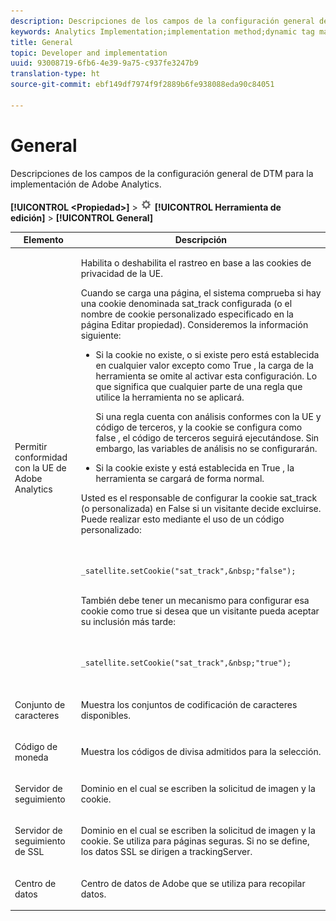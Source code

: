 ```yaml
---
description: Descripciones de los campos de la configuración general del administrador dinámico de etiquetas para la implementación de Adobe Analytics.
keywords: Analytics Implementation;implementation method;dynamic tag management;dtm;general settings;eu compliance;character set;currency code;tracking server;ssl tracking server
title: General
topic: Developer and implementation
uuid: 93008719-6fb6-4e39-9a75-c937fe3247b9
translation-type: ht
source-git-commit: ebf149df7974f9f2889b6fe938088eda90c84051

---
```



# General

Descripciones de los campos de la configuración general de DTM para la implementación de Adobe Analytics.

**[!UICONTROL &lt;Propiedad>]** > ![](assets/settings_gear.png) **[!UICONTROL Herramienta de edición]** > **[!UICONTROL General]**

<table id="table_DD8DA303698041D296DD5DB080AF7971"> 
 <thead> 
  <tr> 
   <th colname="col1" class="entry"> Elemento </th> 
   <th colname="col2" class="entry"> Descripción </th> 
  </tr> 
 </thead>
 <tbody> 
  <tr> 
   <td colname="col1"> <p>Permitir conformidad con la UE de <span class="keyword">Adobe Analytics </span> </p> </td> 
   <td colname="col2"> <p> Habilita o deshabilita el rastreo en base a las cookies de privacidad de la UE. </p> <p>Cuando se carga una página, el sistema comprueba si hay una cookie denominada <span class="filepath">sat_track</span> configurada (o el nombre de cookie personalizado especificado en la página <span class="wintitle">Editar propiedad</span>). Consideremos la información siguiente: </p> 
    <ul id="ul_42A6D728F0BC4FBABB0069EFB66DCB01"> 
     <li id="li_227CB14326344AA3980F20C7EACF2AD2"> <p> Si la cookie no existe, o si existe pero está establecida en cualquier valor excepto como <span class="term"> True </span>, la carga de la herramienta se omite al activar esta configuración. Lo que significa que cualquier parte de una regla que utilice la herramienta no se aplicará. </p> <p>Si una regla cuenta con análisis conformes con la UE y código de terceros, y la cookie se configura como <span class="term"> false </span>, el código de terceros seguirá ejecutándose. Sin embargo, las variables de análisis no se configurarán. </p> </li> 
     <li id="li_1E74E02D7E4646ACA86D862A1D3C6679"> Si la cookie existe y está establecida en <span class="term"> True </span>, la herramienta se cargará de forma normal. </li> 
    </ul> <p>Usted es el responsable de configurar la cookie <span class="filepath">sat_track</span> (o personalizada) en <span class="term">False</span> si un visitante decide excluirse. Puede realizar esto mediante el uso de un código personalizado: </p> <p> 
     <code>
       _satellite.setCookie("sat_track",&amp;nbsp;"false"); 
     </code> </p> <p> También debe tener un mecanismo para configurar esa cookie como <span class="term"> true </span> si desea que un visitante pueda aceptar su inclusión más tarde: </p> <p> 
     <code>
       _satellite.setCookie("sat_track",&amp;nbsp;"true"); 
     </code> </p> </td> 
  </tr> 
  <tr> 
   <td colname="col1"> <p>Conjunto de caracteres </p> </td> 
   <td colname="col2"> <p>Muestra los conjuntos de codificación de caracteres disponibles. </p> </td> 
  </tr> 
  <tr> 
   <td colname="col1"> <p>Código de moneda </p> </td> 
   <td colname="col2"> <p>Muestra los códigos de divisa admitidos para la selección. </p> </td> 
  </tr> 
  <tr> 
   <td colname="col1"> <p>Servidor de seguimiento </p> </td> 
   <td colname="col2"> <p>Dominio en el cual se escriben la solicitud de imagen y la cookie. </p> </td> 
  </tr> 
  <tr> 
   <td colname="col1"> <p>Servidor de seguimiento de SSL </p> </td> 
   <td colname="col2"> <p>Dominio en el cual se escriben la solicitud de imagen y la cookie. Se utiliza para páginas seguras. Si no se define, los datos SSL se dirigen a <span class="term">trackingServer</span>.  </p> </td> 
  </tr> 
  <tr> 
   <td colname="col1"> <p>Centro de datos </p> </td> 
   <td colname="col2"> <p>Centro de datos de Adobe que se utiliza para recopilar datos. </p> </td> 
  </tr> 
 </tbody> 
</table>


